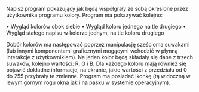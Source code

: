 Napisz program pokazujący jak będą współgrały ze sobą określone przez
użytkownika programu kolory. Program ma pokazywać kolejno:

• Wygląd kolorów obok siebie
• Wygląd koloru jednego na tle drugiego
• Wygląd stałego napisu w kolorze jednym, na tle koloru drugiego

Dobór kolorów ma następować poprzez manipulację sześcioma suwakami (lub
innymi komponentami graficznymi mogącymi wchodzić w płynną interakcje
z użytkownikiem). Na jeden kolor będą składały się dane z trzech suwaków,
kolejno wartości: R, G i B. Dla każdego koloru mają również się pojawić
dokładne informacje, na ekranie, jakie wartości z przedziału od 0 do 255
przybrały te zmienne.
Program ma posiadać ikonkę (tą widoczną w lewym górnym rogu okna jak i na
pasku w systemie operacyjnym).
